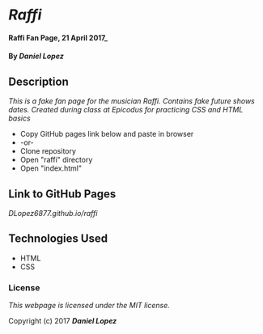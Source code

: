 # _Raffi_

#### Raffi Fan Page, 21 April 2017_

#### By _**Daniel Lopez**_

## Description

_This is a fake fan page for the musician Raffi. Contains fake future shows dates. Created during class at Epicodus for practicing CSS and HTML basics_

* Copy GitHub pages link below and paste in browser
* -or-
* Clone repository
* Open "raffi" directory
* Open "index.html"

## Link to GitHub Pages

_DLopez6877.github.io/raffi_

## Technologies Used

* HTML
* CSS

### License

*This webpage is licensed under the MIT license.*

Copyright (c) 2017 **_Daniel Lopez_**
